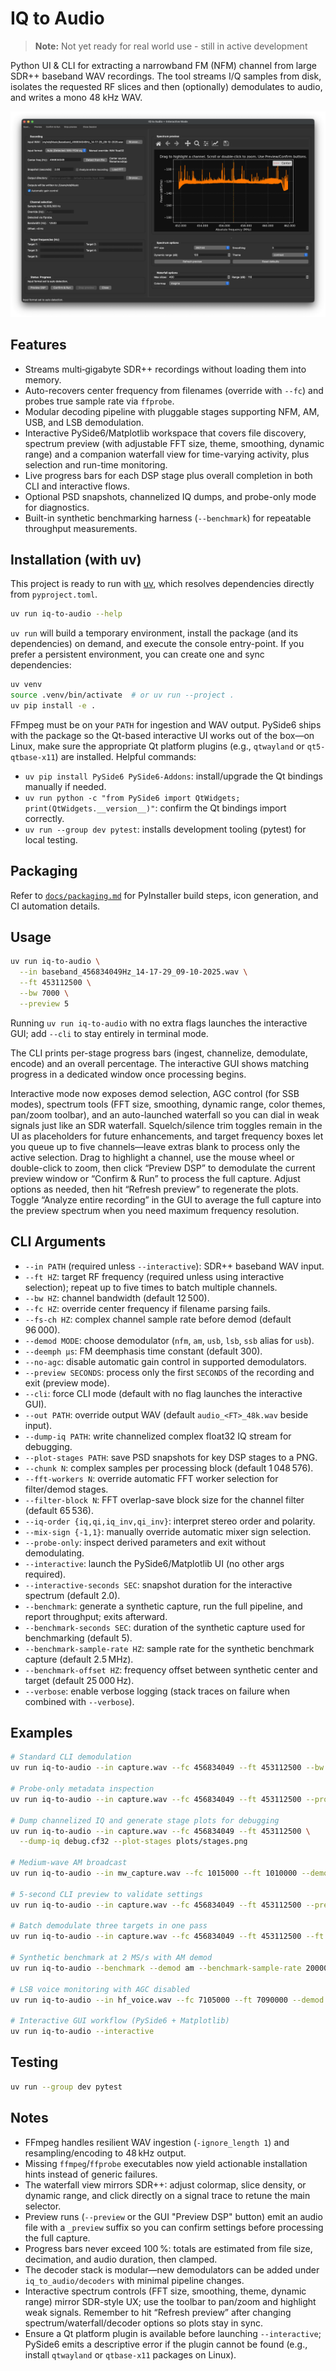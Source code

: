 # IQ to Audio

> **Note:** Not yet ready for real world use - still in active development

Python UI & CLI for extracting a narrowband FM (NFM) channel from large SDR++ baseband WAV recordings. The tool streams I/Q samples from disk, isolates the requested RF slices and then (optionally) demodulates to audio, and writes a mono 48 kHz WAV.

![IQ to Audio Screenshot](docs/ss.png)

## Features

- Streams multi‑gigabyte SDR++ recordings without loading them into memory.
- Auto-recovers center frequency from filenames (override with `--fc`) and probes true sample rate via `ffprobe`.
- Modular decoding pipeline with pluggable stages supporting NFM, AM, USB, and LSB demodulation.
- Interactive PySide6/Matplotlib workspace that covers file discovery, spectrum preview (with adjustable FFT size, theme, smoothing, dynamic range) and a companion waterfall view for time-varying activity, plus selection and run-time monitoring.
- Live progress bars for each DSP stage plus overall completion in both CLI and interactive flows.
- Optional PSD snapshots, channelized IQ dumps, and probe-only mode for diagnostics.
- Built-in synthetic benchmarking harness (`--benchmark`) for repeatable throughput measurements.

## Installation (with uv)

This project is ready to run with [uv](https://github.com/astral-sh/uv), which resolves dependencies directly from `pyproject.toml`.

```bash
uv run iq-to-audio --help
```

`uv run` will build a temporary environment, install the package (and its dependencies) on demand, and execute the console entry-point. If you prefer a persistent environment, you can create one and sync dependencies:

```bash
uv venv
source .venv/bin/activate  # or uv run --project .
uv pip install -e .
```

FFmpeg must be on your `PATH` for ingestion and WAV output. PySide6 ships with the package so the Qt-based interactive UI works out of the box—on Linux, make sure the appropriate Qt platform plugins (e.g., `qtwayland` or `qt5-qtbase-x11`) are installed. Helpful commands:

- `uv pip install PySide6 PySide6-Addons`: install/upgrade the Qt bindings manually if needed.
- `uv run python -c "from PySide6 import QtWidgets; print(QtWidgets.__version__)"`: confirm the Qt bindings import correctly.
- `uv run --group dev pytest`: installs development tooling (pytest) for local testing.

## Packaging

Refer to [`docs/packaging.md`](docs/packaging.md) for PyInstaller build steps,
icon generation, and CI automation details.

## Usage

```bash
uv run iq-to-audio \
  --in baseband_456834049Hz_14-17-29_09-10-2025.wav \
  --ft 453112500 \
  --bw 7000 \
  --preview 5
```

Running `uv run iq-to-audio` with no extra flags launches the interactive GUI; add `--cli` to stay entirely in terminal mode.

The CLI prints per-stage progress bars (ingest, channelize, demodulate, encode) and an overall percentage. The interactive GUI shows matching progress in a dedicated window once processing begins.

Interactive mode now exposes demod selection, AGC control (for SSB modes), spectrum tools (FFT size, smoothing, dynamic range, color themes, pan/zoom toolbar), and an auto-launched waterfall so you can dial in weak signals just like an SDR waterfall. Squelch/silence trim toggles remain in the UI as placeholders for future enhancements, and target frequency boxes let you queue up to five channels—leave extras blank to process only the active selection. Drag to highlight a channel, use the mouse wheel or double-click to zoom, then click “Preview DSP” to demodulate the current preview window or “Confirm & Run” to process the full capture. Adjust options as needed, then hit “Refresh preview” to regenerate the plots.
Toggle “Analyze entire recording” in the GUI to average the full capture into the preview spectrum when you need maximum frequency resolution.

## CLI Arguments

- `--in PATH` (required unless `--interactive`): SDR++ baseband WAV input.
- `--ft HZ`: target RF frequency (required unless using interactive selection); repeat up to five times to batch multiple channels.
- `--bw HZ`: channel bandwidth (default 12 500).
- `--fc HZ`: override center frequency if filename parsing fails.
- `--fs-ch HZ`: complex channel sample rate before demod (default 96 000).
- `--demod MODE`: choose demodulator (`nfm`, `am`, `usb`, `lsb`, `ssb` alias for `usb`).
- `--deemph µs`: FM deemphasis time constant (default 300).
- `--no-agc`: disable automatic gain control in supported demodulators.
- `--preview SECONDS`: process only the first `SECONDS` of the recording and exit (preview mode).
- `--cli`: force CLI mode (default with no flag launches the interactive GUI).
- `--out PATH`: override output WAV (default `audio_<FT>_48k.wav` beside input).
- `--dump-iq PATH`: write channelized complex float32 IQ stream for debugging.
- `--plot-stages PATH`: save PSD snapshots for key DSP stages to a PNG.
- `--chunk N`: complex samples per processing block (default 1 048 576).
- `--fft-workers N`: override automatic FFT worker selection for filter/demod stages.
- `--filter-block N`: FFT overlap-save block size for the channel filter (default 65 536).
- `--iq-order {iq,qi,iq_inv,qi_inv}`: interpret stereo order and polarity.
- `--mix-sign {-1,1}`: manually override automatic mixer sign selection.
- `--probe-only`: inspect derived parameters and exit without demodulating.
- `--interactive`: launch the PySide6/Matplotlib UI (no other args required).
- `--interactive-seconds SEC`: snapshot duration for the interactive spectrum (default 2.0).
- `--benchmark`: generate a synthetic capture, run the full pipeline, and report throughput; exits afterward.
- `--benchmark-seconds SEC`: duration of the synthetic capture used for benchmarking (default 5).
- `--benchmark-sample-rate HZ`: sample rate for the synthetic benchmark capture (default 2.5 MHz).
- `--benchmark-offset HZ`: frequency offset between synthetic center and target (default 25 000 Hz).
- `--verbose`: enable verbose logging (stack traces on failure when combined with `--verbose`).

## Examples

```bash
# Standard CLI demodulation
uv run iq-to-audio --in capture.wav --fc 456834049 --ft 453112500 --bw 9000

# Probe-only metadata inspection
uv run iq-to-audio --in capture.wav --fc 456834049 --ft 453112500 --probe-only

# Dump channelized IQ and generate stage plots for debugging
uv run iq-to-audio --in capture.wav --fc 456834049 --ft 453112500 \
  --dump-iq debug.cf32 --plot-stages plots/stages.png

# Medium-wave AM broadcast
uv run iq-to-audio --in mw_capture.wav --fc 1015000 --ft 1010000 --demod am --bw 10000

# 5-second CLI preview to validate settings
uv run iq-to-audio --in capture.wav --fc 456834049 --ft 453112500 --preview 5

# Batch demodulate three targets in one pass
uv run iq-to-audio --in capture.wav --fc 456834049 --ft 453112500 --ft 453137500 --ft 453200000 --out multi.wav

# Synthetic benchmark at 2 MS/s with AM demod
uv run iq-to-audio --benchmark --demod am --benchmark-sample-rate 2000000 --benchmark-seconds 3

# LSB voice monitoring with AGC disabled
uv run iq-to-audio --in hf_voice.wav --fc 7105000 --ft 7090000 --demod lsb --no-agc

# Interactive GUI workflow (PySide6 + Matplotlib)
uv run iq-to-audio --interactive
```

## Testing

```bash
uv run --group dev pytest
```

## Notes

- FFmpeg handles resilient WAV ingestion (`-ignore_length 1`) and resampling/encoding to 48 kHz output.
- Missing `ffmpeg`/`ffprobe` executables now yield actionable installation hints instead of generic failures.
- The waterfall view mirrors SDR++: adjust colormap, slice density, or dynamic range, and click directly on a signal trace to retune the main selector.
- Preview runs (`--preview` or the GUI "Preview DSP" button) emit an audio file with a `_preview` suffix so you can confirm settings before processing the full capture.
- Progress bars never exceed 100 %: totals are estimated from file size, decimation, and audio duration, then clamped.
- The decoder stack is modular—new demodulators can be added under `iq_to_audio/decoders` with minimal pipeline changes.
- Interactive spectrum controls (FFT size, smoothing, theme, dynamic range) mirror SDR-style UX; use the toolbar to pan/zoom and highlight weak signals. Remember to hit “Refresh preview” after changing spectrum/waterfall/decoder options so plots stay in sync.
- Ensure a Qt platform plugin is available before launching `--interactive`; PySide6 emits a descriptive error if the plugin cannot be found (e.g., install `qtwayland` or `qtbase-x11` packages on Linux).
